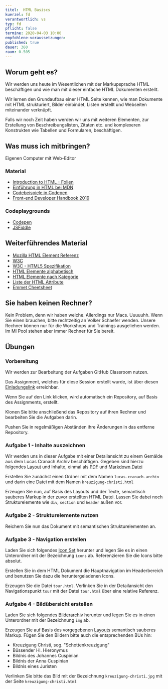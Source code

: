 ```yaml
---
titel:  HTML Basiscs
kuerzel: fd
verantwortlich: vs
typ: fd
pflicht: false
termine: 2020-04-03 10:00
empfohlene-voraussetzungen: 
published: true
dauer: 360
raum: 0.505
---
```


## Worum geht es?
Wir werden uns heute im Wesentlichen mit der Markupsprache HTML beschäftigen und wie man mit dieser einfache HTML Dokumenten erstellt.

Wir lernen den Grundaufbau einer HTML Seite kennen, wie man Dokumente mit HTML strukturiert, Bilder einbindet, Listen erstellt und Webseiten miteinander verknüpft.

Falls wir noch Zeit haben werden wir uns mit weiteren Elementen, zur Erstellung von Beschreibungslisten, Zitaten etc. und komplexeren Konstrukten wie Tabellen und Formularen, beschäftigen.


## Was muss ich mitbringen?
Eigenen Computer mit Web-Editor

### Material
- [Introduction to HTML - Folien](../../material/frontend-development-1/session-1/slides/Chapter03-IntroductionToHTML.pdf)
- [Einführung in HTML bei MDN](https://developer.mozilla.org/de/docs/Learn/HTML/Einführung_in_HTML)
- [Codebeispiele in Codepen](http://codepen.io/collection/DJGrme/)
- [Front-end Developer Handbook 2019](https://frontendmasters.com/books/front-end-handbook/2019/)

### Codeplaygrounds
- [Codepen](http://codepen.io)
- [JSFiddle](http://jsfiddle.net)

## Weiterführendes Material
- [Mozilla HTML Element Referenz](https://developer.mozilla.org/de/docs/Web/HTML/Element)
- [W3C](http://www.w3.org)
- [W3C - HTML5 Spezifikation](http://www.w3.org/TR/html5/)
- [HTML Elemente alphabetisch](http://www.w3schools.com/tags/default.asp)
- [HTML Elemente nach Kategorie](http://www.w3schools.com/tags/ref_byfunc.asp)
- [Liste der HTML Attribute](http://www.w3schools.com/tags/ref_standardattributes.asp)
- [Emmet Cheetsheet](https://docs.emmet.io/cheat-sheet/)

## Sie haben keinen Rechner?
Kein Problem, denn wir haben welche. Allerdings nur Macs. Uuuuuhh. Wenn Sie einen brauchen, bitte rechtzeitig an Volker Schaefer wenden. Unsere Rechner können nur für die Workshops und Trainings ausgeliehen werden. Im MI Pool stehen aber immer Rechner für Sie bereit.

## Übungen
### Vorbereitung
Wir werden zur Bearbeitung der Aufgaben GitHub Classroom nutzen.

Das Assignment, welches für diese Session erstellt wurde, ist über diesen [Einladungslink](https://classroom.github.com/a/Bh-v2UbH) erreichbar.

Wenn Sie auf den Link klicken, wird automatisch ein Repository, auf Basis des Assignments, erstellt.

Klonen Sie bitte anschließend das Repository auf ihren Rechner und bearbeiten Sie die Aufgaben darin.

Pushen Sie in regelmäßigen Abständen ihre Änderungen in das entferne Repository.


### Aufgabe 1 - Inhalte auszeichnen
Wir werden uns in dieser Aufgabe mit einer Detailansicht zu einem Gemälde aus dem Lucas Cranach Archiv beschäftigen. Gegeben sind hierzu folgendes  [Layout](../../material/frontend-development-1/session-1/aufgabe-1/layout-detailansicht.png) und Inhalte, einmal als [PDF](../../material/frontend-development-1/session-1/aufgabe-1/text-detailansicht.pdf) und [Markdown Datei](../../material/frontend-development-1/session-1/aufgabe-1/text-detailansicht.md)

Erstellen Sie zunächst einen Ordner mit dem Namen `lucas-cranach-archiv` und darin eine Datei mit dem Namen `kreuzigung-christi.html`

Erzeugen Sie nun, auf Basis des Layouts und der Texte, semantisch sauberes Markup in der zuvor erstellten HTML Datei. Lassen Sie dabei noch Strukturelemente wie `div`, `section` und `header` außen vor.

### Aufgabe 2 - Strukturelemente nutzen

Reichern Sie nun das Dokument mit semantischen Strukturelementen an. 

### Aufgabe 3 - Navigation erstellen

Laden Sie sich folgendes [Icon Set](../../material/frontend-development-1/session-1/aufgabe-3/icons.zip) herunter und legen Sie es in einen Unterordner mit der Bezeichnung `icons` ab. Referenzieren Sie die Icons bitte absolut.

Erstellen Sie in dem HTML Dokument die Hauptnavigation im Headerbereich und benutzen Sie dazu die heruntergeladenen Icons.

Erzeugen Sie die Datei `tour.html`. Verlinken Sie in der Detailansicht den Navigationspunkt `tour` mit der Datei `tour.html` über eine relative Referenz. 

### Aufgabe 4 - Bildübersicht erstellen

Laden Sie sich folgendes [Bilderarchiv](../../material/frontend-development-1/session-1/aufgabe-4/img.zip) herunter und legen Sie es in einen Unterordner mit der Bezeichnung `img` ab.

Erzeugen Sie auf Basis des vorgegebenen [Layouts](../../material/frontend-development-1/session-1/aufgabe-4/layout-bilduebersicht.png) semantisch sauberes Markup. Fügen Sie den Bildern bitte auch die entsprechenden BUs hin:

* Kreuzigung Christi, sog. "Schottenkreuzigung"
* Büssender Hl. Hieronymus
* Bildnis des Johannes Cuspinian
* Bildnis der Anna Cuspinian
* Bildnis eines Juristen

Verlinken Sie bitte das Bild mit der Bezeichnung `kreuzigung-christi.jpg` mit der Seite `kreuzigung-christi.html`

